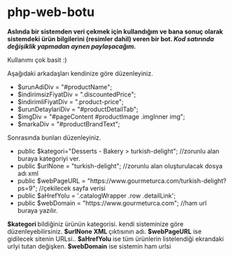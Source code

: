 # php-web-botu

<b>Aslında bir sistemden veri çekmek için kullandığım ve bana sonuç olarak sistemdeki ürün bilgilerini (resimler dahil) veren bir bot. </b>
<b> <i> Kod satırında değişiklik yapmadan aynen paylaşacağım. </i> </b>
<p> Kullanımı çok basit :)  </p>

<p> Aşağıdaki arkadaşları kendinize göre düzenleyiniz. </p>

<ul>
<li> $urunAdiDiv = "#productName"; </li>
<li>$indirimsizFiyatDiv = ".discountedPrice";</li>
<li>$indirimliFiyatDiv = ".product-price";</li>
<li>$urunDetaylariDiv = "#productDetailTab";</li>
<li>$imgDiv = "#pageContent #productImage .imgInner img";</li>
<li>$markaDiv = "#productBrandText";</li>
</ul>


<p> Sonrasında bunları düzenleyiniz.  </p>
<ul>
  <li> public $kategori="Desserts - Bakery > turkish-delight"; //zorunlu alan buraya kategoriyi ver. </li>
  <li> public $urlNone = "turkish-delight"; //zorunlu alan oluşturulacak dosya adı xml </li>
  <li> public $webPageURL = "https://www.gourmeturca.com/turkish-delight?ps=9"; //çekilecek sayfa verisi</li>
  <li> public $aHrefYolu = '.catalogWrapper .row  .detailLink'; </li>
  <li> public $webDomain = "https://www.gourmeturca.com"; //ham url buraya yazılır.</li>
</ul>


<p> <b>$kategori </b> bildiğiniz ürünün kategorisi. kendi sisteminize göre düzenleyebilirsiniz.
<b>$urlNone XML </b>çıktısının adı.
<b>$webPageURL</b> ise gidilecek sitenin URLsi..
<b>$aHrefYolu </b>ise tüm ürünlerin listelendiği ekrandaki urlyi tutan değişken.
<b>$webDomain</b> ise sistemin ham urlsi </p>


